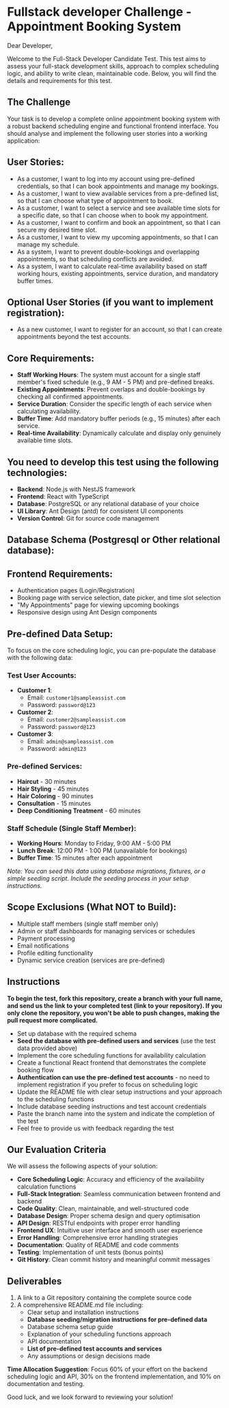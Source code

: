# Fullstack developer Challenge - Appointment Booking System

Dear Developer,

Welcome to the Full-Stack Developer Candidate Test. This test aims to assess your full-stack development skills, approach to complex scheduling logic, and ability to write clean, maintainable code. Below, you will find the details and requirements for this test.

## **The Challenge**

Your task is to develop a complete online appointment booking system with a robust backend scheduling engine and functional frontend interface. You should analyse and implement the following user stories into a working application:

## **User Stories:**

* As a customer, I want to log into my account using pre-defined credentials, so that I can book appointments and manage my bookings.
* As a customer, I want to view available services from a pre-defined list, so that I can choose what type of appointment to book.
* As a customer, I want to select a service and see available time slots for a specific date, so that I can choose when to book my appointment.
* As a customer, I want to confirm and book an appointment, so that I can secure my desired time slot.
* As a customer, I want to view my upcoming appointments, so that I can manage my schedule.
* As a system, I want to prevent double-bookings and overlapping appointments, so that scheduling conflicts are avoided.
* As a system, I want to calculate real-time availability based on staff working hours, existing appointments, service duration, and mandatory buffer times.

## **Optional User Stories (if you want to implement registration):**

* As a new customer, I want to register for an account, so that I can create appointments beyond the test accounts.

## **Core Requirements:**

* **Staff Working Hours**: The system must account for a single staff member's fixed schedule (e.g., 9 AM - 5 PM) and pre-defined breaks.
* **Existing Appointments**: Prevent overlaps and double-bookings by checking all confirmed appointments.
* **Service Duration**: Consider the specific length of each service when calculating availability.
* **Buffer Time**: Add mandatory buffer periods (e.g., 15 minutes) after each service.
* **Real-time Availability**: Dynamically calculate and display only genuinely available time slots.

## **You need to develop this test using the following technologies:**

* **Backend**: Node.js with NestJS framework
* **Frontend**: React with TypeScript
* **Database**: PostgreSQL or any relational database of your choice
* **UI Library**: Ant Design (antd) for consistent UI components
* **Version Control**: Git for source code management


## **Database Schema (Postgresql or Other relational database):**

## **Frontend Requirements:**

* Authentication pages (Login/Registration)
* Booking page with service selection, date picker, and time slot selection
* "My Appointments" page for viewing upcoming bookings
* Responsive design using Ant Design components

## **Pre-defined Data Setup:**

To focus on the core scheduling logic, you can pre-populate the database with the following data:

### **Test User Accounts:**
* **Customer 1**:
    - Email: `customer1@sampleassist.com`
    - Password: `password@123`
* **Customer 2**:
    - Email: `customer2@sampleassist.com`
    - Password: `password@123`
* **Customer 3**:
    - Email: `admin@sampleassist.com`
    - Password: `admin@123`

### **Pre-defined Services:**
* **Haircut** - 30 minutes
* **Hair Styling** - 45 minutes
* **Hair Coloring** - 90 minutes
* **Consultation** - 15 minutes
* **Deep Conditioning Treatment** - 60 minutes

### **Staff Schedule (Single Staff Member):**
* **Working Hours**: Monday to Friday, 9:00 AM - 5:00 PM
* **Lunch Break**: 12:00 PM - 1:00 PM (unavailable for bookings)
* **Buffer Time**: 15 minutes after each appointment

*Note: You can seed this data using database migrations, fixtures, or a simple seeding script. Include the seeding process in your setup instructions.*

## **Scope Exclusions (What NOT to Build):**

* Multiple staff members (single staff member only)
* Admin or staff dashboards for managing services or schedules
* Payment processing
* Email notifications
* Profile editing functionality
* Dynamic service creation (services are pre-defined)

## **Instructions**

**To begin the test, fork this repository, create a branch with your full name, and send us the link to your completed test (link to your repository). If you only clone the repository, you won't be able to push changes, making the pull request more complicated.**

* Set up database with the required schema
* **Seed the database with pre-defined users and services** (use the test data provided above)
* Implement the core scheduling functions for availability calculation
* Create a functional React frontend that demonstrates the complete booking flow
* **Authentication can use the pre-defined test accounts** - no need to implement registration if you prefer to focus on scheduling logic
* Update the README file with clear setup instructions and your approach to the scheduling functions
* Include database seeding instructions and test account credentials
* Paste the branch name into the system and indicate the completion of the test
* Feel free to provide us with feedback regarding the test

## **Our Evaluation Criteria**

We will assess the following aspects of your solution:

* **Core Scheduling Logic**: Accuracy and efficiency of the availability calculation functions
* **Full-Stack Integration**: Seamless communication between frontend and backend
* **Code Quality**: Clean, maintainable, and well-structured code
* **Database Design**: Proper schema design and query optimisation
* **API Design**: RESTful endpoints with proper error handling
* **Frontend UX**: Intuitive user interface and smooth user experience
* **Error Handling**: Comprehensive error handling strategies
* **Documentation**: Quality of README and code comments
* **Testing**: Implementation of unit tests (bonus points)
* **Git History**: Clean commit history and meaningful commit messages

## **Deliverables**

1. A link to a Git repository containing the complete source code
2. A comprehensive README.md file including:
    * Clear setup and installation instructions
    * **Database seeding/migration instructions for pre-defined data**
    * Database schema setup guide
    * Explanation of your scheduling functions approach
    * API documentation
    * **List of pre-defined test accounts and services**
    * Any assumptions or design decisions made

**Time Allocation Suggestion**: Focus 60% of your effort on the backend scheduling logic and API, 30% on the frontend implementation, and 10% on documentation and testing.

Good luck, and we look forward to reviewing your solution!